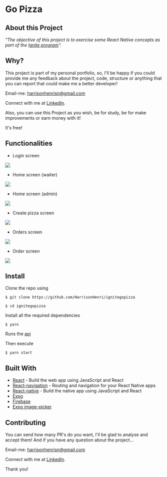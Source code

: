# Go Pizza

## About this Project

_"The objective of this project is to exercise some React Native concepts as part of the [Ignite program](https://rocketseat.com.br/ignite)"._

## Why?

This project is part of my personal portfolio, so, I'll be happy if you could provide me any feedback about the project, code, structure or anything that you can report that could make me a better developer!

Email-me: harrisonhenrisn@gmail.com

Connect with me at [LinkedIn](https://linkedin.com/in/harrison-henri-dos-santos-nascimento).

Also, you can use this Project as you wish, be for study, be for make improvements or earn money with it!

It's free!

## Functionalities

- Login screen

![](assets/login.png)

- Home screen (waiter)

![](assets/home_waiter.png)

- Home screen (admin)

![](assets/home_admin.png)

- Create pizza screen

![](assets/pizza.png)

- Orders screen

![](assets/orders.png)

- Order screen

![](assets/order.png)

## Install

Clone the repo using

```
$ git clone https://github.com/HarrisonHenri/ignitegopizza
```

```
$ cd ignitegopizza
```

Install all the required dependencies

```
$ yarn
```

Runs the [api](https://github.com/HarrisonHenri/rentxapi)

Then execute

```
$ yarn start
```

## Built With

- [React](https://github.com/facebook/react) - Build the web app using JavaScript and React
- [React-navigation](https://github.com/react-navigation/react-navigation) - Routing and navigation for your React Native apps
- [React-native](https://github.com/expo/react-native) - Build the native app using JavaScript and React
- [Expo](https://github.com/expo/expo)
- [Firebase](https://rnfirebase.io/)
- [Expo image-picker](https://github.com/expo/expo/tree/master/packages/expo-image-picker)

## Contributing

You can send how many PR's do you want, I'll be glad to analyse and accept them! And if you have any question about the project...

Email-me: harrisonhenrisn@gmail.com

Connect with me at [LinkedIn](https://linkedin.com/in/harrison-henri-dos-santos-nascimento-a6ba33112).

Thank you!
